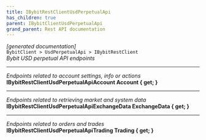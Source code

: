```yaml
---
title: IBybitRestClientUsdPerpetualApi
has_children: true
parent: IBybitClientUsdPerpetualApi
grand_parent: Rest API documentation
---
```

*[generated documentation]*  
`BybitClient > UsdPerpetualApi > IBybitRestClient`  
*Bybit USD perpetual API endpoints*
  
***
*Endpoints related to account settings, info or actions*  
**IBybitRestClientUsdPerpetualApiAccount Account { get; }**  
***
*Endpoints related to retrieving market and system data*  
**IBybitRestClientUsdPerpetualApiExchangeData ExchangeData { get; }**  
***
*Endpoints related to orders and trades*  
**IBybitRestClientUsdPerpetualApiTrading Trading { get; }**  
